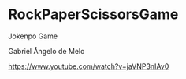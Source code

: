 # RockPaperScissorsGame

Jokenpo Game

Gabriel Ângelo de Melo

https://www.youtube.com/watch?v=jaVNP3nIAv0
